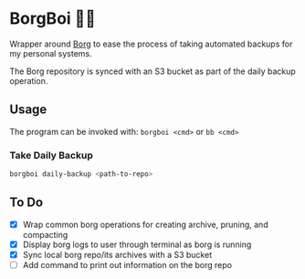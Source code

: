 # BorgBoi 👦🏼

Wrapper around [Borg](https://borgbackup.readthedocs.io/en/stable/index.html) to ease the process of taking automated backups for my personal systems.

The Borg repository is synced with an S3 bucket as part of the daily backup operation.

## Usage

The program can be invoked with: `borgboi <cmd>` or `bb <cmd>`

### Take Daily Backup

```bash
borgboi daily-backup <path-to-repo>
```

## To Do

- [x] Wrap common borg operations for creating archive, pruning, and compacting
- [x] Display borg logs to user through terminal as borg is running
- [x] Sync local borg repo/its archives with a S3 bucket
- [ ] Add command to print out information on the borg repo
